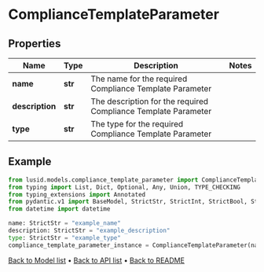 # ComplianceTemplateParameter

## Properties
Name | Type | Description | Notes
------------ | ------------- | ------------- | -------------
**name** | **str** | The name for the required Compliance Template Parameter | 
**description** | **str** | The description for the required Compliance Template Parameter | 
**type** | **str** | The type for the required Compliance Template Parameter | 
## Example

```python
from lusid.models.compliance_template_parameter import ComplianceTemplateParameter
from typing import List, Dict, Optional, Any, Union, TYPE_CHECKING
from typing_extensions import Annotated
from pydantic.v1 import BaseModel, StrictStr, StrictInt, StrictBool, StrictFloat, StrictBytes, Field, validator, ValidationError, conlist, constr
from datetime import datetime

name: StrictStr = "example_name"
description: StrictStr = "example_description"
type: StrictStr = "example_type"
compliance_template_parameter_instance = ComplianceTemplateParameter(name=name, description=description, type=type)

```

[Back to Model list](../README.md#documentation-for-models) &#8226; [Back to API list](../README.md#documentation-for-api-endpoints) &#8226; [Back to README](../README.md)

